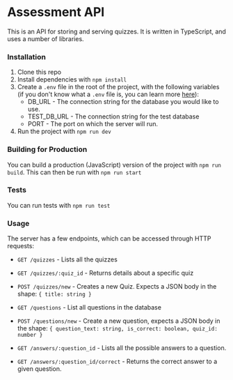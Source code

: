 # Assessment API

This is an API for storing and serving quizzes. It is written in TypeScript, and
uses a number of libraries.

### Installation

1. Clone this repo
2. Install dependencies with `npm install`
3. Create a `.env` file in the root of the project, with the following variables
   (if you don't know what a `.env` file is, you can learn more
   [here](https://blog.bitsrc.io/a-gentle-introduction-to-env-files-9ad424cc5ff4)):
   - DB_URL - The connection string for the database you would like to use.
   - TEST_DB_URL - The connection string for the test database
   - PORT - The port on which the server will run.
4. Run the project with `npm run dev`

### Building for Production

You can build a production (JavaScript) version of the project with
`npm run build`. This can then be run with `npm run start`

### Tests

You can run tests with `npm run test`

### Usage

The server has a few endpoints, which can be accessed through HTTP requests:

- `GET /quizzes` - Lists all the quizzes

- `GET /quizzes/:quiz_id` - Returns details about a specific quiz

- `POST /quizzes/new` - Creates a new Quiz. Expects a JSON body in the shape:
  `{ title: string }`

- `GET /questions` - List all questions in the database

- `POST /questions/new` - Create a new question, expects a JSON body in the
  shape: `{ question_text: string, is_correct: boolean, quiz_id: number }`

- `GET /answers/:question_id` - Lists all the possible answers to a question.

- `GET /answers/:question_id/correct` - Returns the correct answer to a given
  question.
